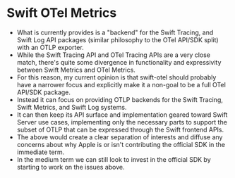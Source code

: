 # Swift OTel Metrics

* What is currently provides is a "backend" for the Swift Tracing, and Swift Log API packages (similar philosophy to the OTel API/SDK split) with an OTLP exporter.
* While the Swift Tracing API and OTel Tracing APIs are a very close match, there's quite some divergence in functionality and expressivity between Swift Metrics and OTel Metrics.
* For this reason, my current opinion is that swift-otel should probably have a narrower focus and explicitly make it a non-goal to be a full OTel API/SDK package.
* Instead it can focus on providing OTLP backends for the Swift Tracing, Swift Metrics, and Swift Log systems.
* It can then keep its API surface and implementation geared toward Swift Server use cases, implementing only the necessary parts to support the subset of OTLP that can be expressed through the Swift frontend APIs.
* The above would create a clear separation of interests and diffuse any concerns about why Apple is or isn't contributing the official SDK in the immediate term.
* In the medium term we can still look to invest in the official SDK by starting to work on the issues above.
